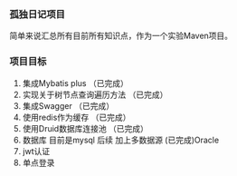 ### 孤独日记项目
简单来说汇总所有目前所有知识点，作为一个实验Maven项目。
### 项目目标
1. 集成Mybatis plus （已完成）
2. 实现关于树节点查询遍历方法 （已完成）
3. 集成Swagger （已完成）
4. 使用redis作为缓存 （已完成）
5. 使用Druid数据库连接池  （已完成）
6. 数据库 目前是mysql 后续 加上多数据源 (已完成)Oracle 
7. jwt认证
8. 单点登录 